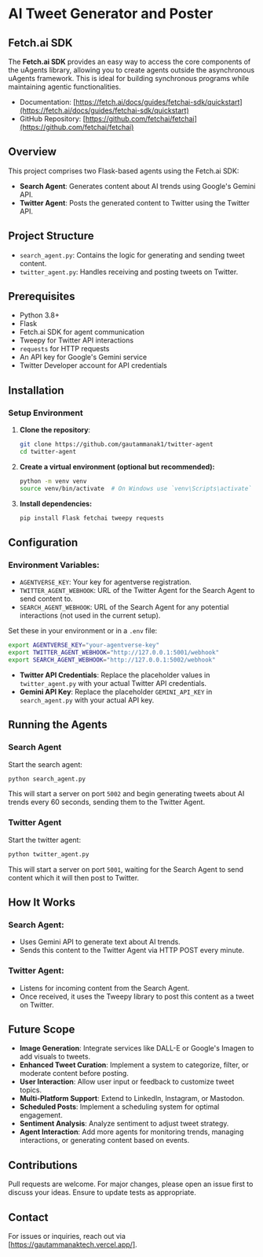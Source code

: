 # AI Tweet Generator and Poster

## Fetch.ai SDK
The **Fetch.ai SDK** provides an easy way to access the core components of the uAgents library, allowing you to create agents outside the asynchronous uAgents framework. This is ideal for building synchronous programs while maintaining agentic functionalities.
- Documentation: [https://fetch.ai/docs/guides/fetchai-sdk/quickstart](https://fetch.ai/docs/guides/fetchai-sdk/quickstart)
- GitHub Repository: [https://github.com/fetchai/fetchai](https://github.com/fetchai/fetchai)


## Overview
This project comprises two Flask-based agents using the Fetch.ai SDK:
- **Search Agent**: Generates content about AI trends using Google's Gemini API.
- **Twitter Agent**: Posts the generated content to Twitter using the Twitter API.

## Project Structure
- `search_agent.py`: Contains the logic for generating and sending tweet content.
- `twitter_agent.py`: Handles receiving and posting tweets on Twitter.

## Prerequisites
- Python 3.8+
- Flask
- Fetch.ai SDK for agent communication
- Tweepy for Twitter API interactions
- `requests` for HTTP requests
- An API key for Google's Gemini service
- Twitter Developer account for API credentials

## Installation

### Setup Environment
1. **Clone the repository**:
   ```bash
   git clone https://github.com/gautammanak1/twitter-agent
   cd twitter-agent
   ```

2. **Create a virtual environment (optional but recommended):**
   ```bash
   python -m venv venv
   source venv/bin/activate  # On Windows use `venv\Scripts\activate`
   ```

3. **Install dependencies:**
   ```bash
   pip install Flask fetchai tweepy requests
   ```

## Configuration

### Environment Variables:
- `AGENTVERSE_KEY`: Your key for agentverse registration.
- `TWITTER_AGENT_WEBHOOK`: URL of the Twitter Agent for the Search Agent to send content to.
- `SEARCH_AGENT_WEBHOOK`: URL of the Search Agent for any potential interactions (not used in the current setup).

Set these in your environment or in a `.env` file:
```bash
export AGENTVERSE_KEY="your-agentverse-key"
export TWITTER_AGENT_WEBHOOK="http://127.0.0.1:5001/webhook"
export SEARCH_AGENT_WEBHOOK="http://127.0.0.1:5002/webhook"
```

- **Twitter API Credentials**: Replace the placeholder values in `twitter_agent.py` with your actual Twitter API credentials.
- **Gemini API Key**: Replace the placeholder `GEMINI_API_KEY` in `search_agent.py` with your actual API key.

## Running the Agents

### Search Agent
Start the search agent:
```bash
python search_agent.py
```
This will start a server on port `5002` and begin generating tweets about AI trends every 60 seconds, sending them to the Twitter Agent.

### Twitter Agent
Start the twitter agent:
```bash
python twitter_agent.py
```
This will start a server on port `5001`, waiting for the Search Agent to send content which it will then post to Twitter.

## How It Works
### Search Agent:
- Uses Gemini API to generate text about AI trends.
- Sends this content to the Twitter Agent via HTTP POST every minute.

### Twitter Agent:
- Listens for incoming content from the Search Agent.
- Once received, it uses the Tweepy library to post this content as a tweet on Twitter.

## Future Scope
- **Image Generation**: Integrate services like DALL-E or Google's Imagen to add visuals to tweets.
- **Enhanced Tweet Curation**: Implement a system to categorize, filter, or moderate content before posting.
- **User Interaction**: Allow user input or feedback to customize tweet topics.
- **Multi-Platform Support**: Extend to LinkedIn, Instagram, or Mastodon.
- **Scheduled Posts**: Implement a scheduling system for optimal engagement.
- **Sentiment Analysis**: Analyze sentiment to adjust tweet strategy.
- **Agent Interaction**: Add more agents for monitoring trends, managing interactions, or generating content based on events.



## Contributions
Pull requests are welcome. For major changes, please open an issue first to discuss your ideas.
Ensure to update tests as appropriate.


## Contact
For issues or inquiries, reach out via [https://gautammanaktech.vercel.app/].

